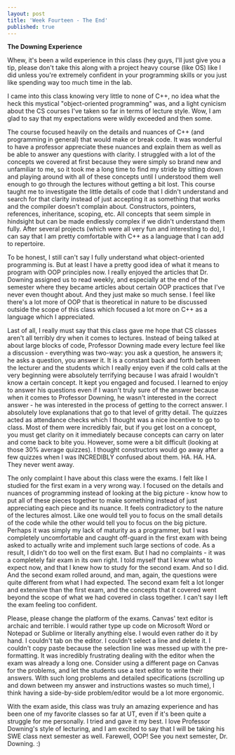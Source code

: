 ```yaml
---
layout: post
title: 'Week Fourteen - The End'
published: true
---
```

**The Downing Experience**

Whew, it's been a wild experience in this class (hey guys, I'll just give you a tip, please don't take this along with a project heavy course (like OS) like I did unless you're extremely confident in your programming skills or you just like spending way too much time in the lab. 

I came into this class knowing very little to none of C++, no idea what the heck this mystical "object-oriented programming" was, and a light cynicism about the CS courses I've taken so far in terms of lecture style. Wow, I am glad to say that my expectations were wildly exceeded and then some. 

The course focused heavily on the details and nuances of C++ (and programming in general) that would make or break code. It was wonderful to have a professor appreciate these nuances and explain them as well as be able to answer any questions with clarity. I struggled with a lot of the concepts we covered at first because they were simply so brand new and unfamiliar to me, so it took me a long time to find my stride by sitting down and playing around with all of these concepts until I understood them well enough to go through the lectures without getting a bit lost. This course taught me to investigate the little details of code that I didn't understand and search for that clarity instead of just accepting it as something that works and the compiler doesn't complain about. Constructors, pointers, references, inheritance, scoping, etc. All concepts that seem simple in hindsight but can be made endlessly complex if we didn't understand them fully. After several projects (which were all very fun and interesting to do), I can say that I am pretty comfortable with C++ as a language that I can add to repertoire. 

To be honest, I still can't say I fully understand what object-oriented programming is. But at least I have a pretty good idea of what it means to program with OOP principles now. I really enjoyed the articles that Dr. Downing assigned us to read weekly, and especially at the end of the semester where they became articles about certain OOP practices that I've never even thought about. And they just make so much sense. I feel like there's a lot more of OOP that is theoretical in nature to be discussed outside the scope of this class which focused a lot more on C++ as a language which I appreciated.

Last of all, I really must say that this class gave me hope that CS classes aren't all terribly dry when it comes to lectures. Instead of being talked at about large blocks of code, Professor Downing made every lecture feel like a discussion - everything was two-way: you ask a question, he answers it; he asks a question, you answer it. It is a constant back and forth between the lecturer and the students which I really enjoy even if the cold calls at the very beginning were absolutely terrifying because I was afraid I wouldn't know a certain concept. It kept you engaged and focused. I learned to enjoy to answer his questions even if I wasn't truly sure of the answer because when it comes to Professor Downing, he wasn't interested in the correct answer - he was interested in the process of getting to the correct answer. I absolutely love explanations that go to that level of gritty detail. The quizzes acted as attendance checks which I thought was a nice incentive to go to class. Most of them were incredibly fair, but if you get lost on a concept, you must get clarity on it immediately because concepts can carry on later and come back to bite you. However, some were a bit difficult (looking at those 30% average quizzes). I thought constructors would go away after a few quizzes when I was INCREDIBLY confused about them. HA. HA. HA. They never went away.

The only complaint I have about this class were the exams. I felt like I studied for the first exam in a very wrong way. I focused on the details and nuances of programming instead of looking at the big picture - know how to put all of these pieces together to make something instead of just appreciating each piece and its nuance. It feels contradictory to the nature of the lectures almost. Like one would tell you to focus on the small details of the code while the other would tell you to focus on the big picture. Perhaps it was simply my lack of maturity as a programmer, but I was completely uncomfortable and caught off-guard in the first exam with being asked to actually write and implement such large sections of code. As a result, I didn't do too well on the first exam. But I had no complaints - it was a completely fair exam in its own right. I told myself that I knew what to expect now, and that I knew how to study for the second exam. And so I did. And the second exam rolled around, and man, again, the questions were quite different from what I had expected. The second exam felt a lot longer and extensive than the first exam, and the concepts that it covered went beyond the scope of what we had covered in class together. I can't say I left the exam feeling too confident. 

Please, please change the platform of the exams. Canvas' text editor is archaic and terrible. I would rather type up code on Microsoft Word or Notepad or Sublime or literally anything else. I would even rather do it by hand. I couldn't tab on the editor. I couldn't select a line and delete it. I couldn't copy paste because the selection line was messed up with the pre-formatting. It was incredibly frustrating dealing with the editor when the exam was already a long one. Consider using a different page on Canvas for the problems, and let the students use a text editor to write their answers. With such long problems and detailed specifications (scrolling up and down between my answer and instructions wastes so much time), I think having a side-by-side problem/editor would be a lot more ergonomic. 

With the exam aside, this class was truly an amazing experience and has been one of my favorite classes so far at UT, even if it's been quite a struggle for me personally. I tried and gave it my best. I love Professor Downing's style of lecturing, and I am excited to say that I will be taking his SWE class next semester as well. Farewell, OOP! See you next semester, Dr. Downing. :)


